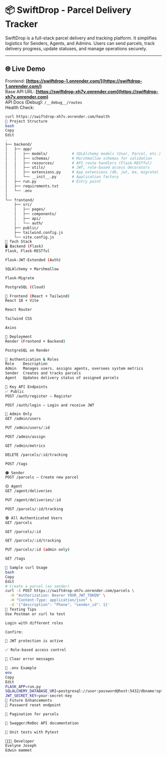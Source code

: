 # 📦 SwiftDrop - Parcel Delivery Tracker

SwiftDrop is a full-stack parcel delivery and tracking platform. It simplifies logistics for Senders, Agents, and Admins. Users can send parcels, track delivery progress, update statuses, and manage operations securely.

---

## 🌐 Live Demo  
Frontend: **[https://swiftdrop-1.onrender.com/](https://swiftdrop-1.onrender.com/)**  
Base API URL: **[https://swiftdrop-xh7v.onrender.com](https://swiftdrop-xh7v.onrender.com)**  
API Docs (Debug): `/__debug__/routes`  
Health Check:
```bash
curl https://swiftdrop-xh7v.onrender.com/health
📁 Project Structure
bash
Copy
Edit
.
├── backend/
│   ├── app/
│   │   ├── models/           # SQLAlchemy models (User, Parcel, etc.)
│   │   ├── schemas/          # Marshmallow schemas for validation
│   │   ├── resources/        # API route handlers (Flask-RESTful)
│   │   ├── utils/            # JWT, role-based access decorators
│   │   ├── extensions.py     # App extensions (db, jwt, ma, migrate)
│   │   └── __init__.py       # Application factory
│   ├── run.py                # Entry point
│   ├── requirements.txt
│   └── .env
│
└── frontend/
    ├── src/
    │   ├── pages/
    │   ├── components/
    │   ├── api/
    │   └── auth/
    ├── public/
    ├── tailwind.config.js
    └── vite.config.js
🧰 Tech Stack
🖥 Backend (Flask)
Flask, Flask-RESTful

Flask-JWT-Extended (Auth)

SQLAlchemy + Marshmallow

Flask-Migrate

PostgreSQL (Cloud)

🎨 Frontend (React + Tailwind)
React 18 + Vite

React Router

Tailwind CSS

Axios

🚀 Deployment
Render (Frontend + Backend)

PostgreSQL on Render

🔐 Authentication & Roles
Role	Description
Admin	Manages users, assigns agents, oversees system metrics
Sender	Creates and tracks parcels
Agent	Updates delivery status of assigned parcels

🔀 Key API Endpoints
✅ Public
POST /auth/register – Register

POST /auth/login – Login and receive JWT

🔵 Admin Only
GET /admin/users

PUT /admin/users/:id

POST /admin/assign

GET /admin/metrics

DELETE /parcels/:id/tracking

POST /tags

🟠 Sender
POST /parcels – Create new parcel

🟡 Agent
GET /agent/deliveries

PUT /agent/deliveries/:id

POST /parcels/:id/tracking

🟣 All Authenticated Users
GET /parcels

GET /parcels/:id

GET /parcels/:id/tracking

PUT /parcels/:id (admin only)

GET /tags

🧪 Sample curl Usage
bash
Copy
Edit
# Create a parcel (as sender)
curl -X POST https://swiftdrop-xh7v.onrender.com/parcels \
  -H "Authorization: Bearer YOUR_JWT_TOKEN" \
  -H "Content-Type: application/json" \
  -d '{"description": "Phone", "sender_id": 1}'
🧪 Testing Tips
Use Postman or curl to test

Login with different roles

Confirm:

🔐 JWT protection is active

✅ Role-based access control

🔄 Clear error messages

🔧 .env Example
env
Copy
Edit
FLASK_APP=run.py
SQLALCHEMY_DATABASE_URI=postgresql://user:password@host:5432/dbname?options=-csearch_path=swiftdrop_schema
JWT_SECRET_KEY=your-secret-key
📌 Future Enhancements
🔁 Password reset endpoint

📜 Pagination for parcels

📘 Swagger/ReDoc API documentation

🧪 Unit tests with Pytest

👩🏽‍💻 Developer
Evelyne Joseph
Edwin mammet

